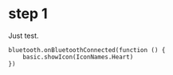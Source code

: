 # step 1

Just test.

```blocks
bluetooth.onBluetoothConnected(function () {
    basic.showIcon(IconNames.Heart)
})
```

<script src="https://makecode.com/gh-pages-embed.js"></script><script>makeCodeRender("{{ site.makecode.home_url }}", "{{ site.github.owner_name }}/{{ site.github.repository_name }}");</script>
